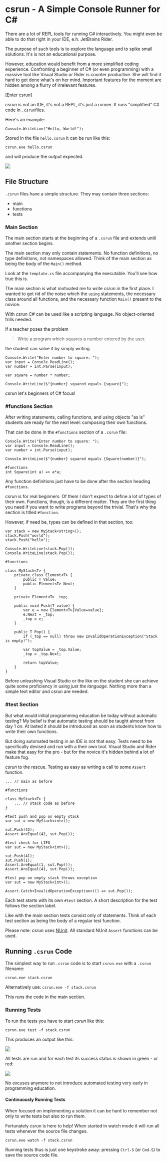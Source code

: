 # csrun - A Simple Console Runner for C#

There are a lot of REPL tools for running C# interactively. You might even be able to do that right in your IDE, e.h. JetBrains Rider.

The purpose of such tools is to explore the language and to spike small solutions. It's is not an educational purpose.

However, education would benefit from a more simplified coding experience. Confronting a beginner of C# (or even programming) with a massive tool like Visual Studio or Rider is counter productive. She will find it hard to get done what's on her mind. Important features for the moment are hidden among a flurry of irrelevant features.

[Enter csrun]

*csrun* is not an IDE, it's not a REPL, it's just a runner. It runs "simplified" C# code in `.csrun`files.

Here's an example:

```
Console.WriteLine("Hello, World!");
```

Stored in the file `hello.csrun` it can be run like this:

`csrun.exe hello.csrun`

and will produce the output expected.

![](doc/images/helloworld.png)



## File Structure
`.csrun` files have a simple structure. They may contain three sections:

* main
* functions
* tests

### Main Section
The main section starts at the beginning of a `.csrun` file and extends until another section begins.

The main section may only contain statements. No function definitions, no type definitions, not namespaces allowed. Think of the main section as being the body of the `Main()` method.

Look at the `template.cs` file accompanying the executable. You'll see how true this is.

The main section is what motivated me to write *csrun* in the first place. I wanted to get rid of the noise which the `using` statements, the necessary class around all functions, and the necessary function `Main()` present to the novice.

With *csrun* C# can be used like a scripting language. No object-oriented frills needed.

If a teacher poses the problem

> Write a program which squares a number entered by the user.

the student can solve it by simply writing

```
Console.Write("Enter number to square: ");
var input = Console.ReadLine();
var number = int.Parse(input);

var square = number * number;

Console.WriteLine($"{number} squared equals {square}");
```

*csrun* let's beginners of C# focus!

### #functions Section
After writing statements, calling functions, and using objects "as is" students are ready for the next level: composing their own functions.

That can be done in the `#functions` section of a `.csrun` file:

```
Console.Write("Enter number to square: ");
var input = Console.ReadLine();
var number = int.Parse(input);

Console.WriteLine($"{number} squared equals {Square(number)}");

#functions
int Square(int a) => a*a;
```

Any function definitions just have to be done after the section heading `#functions`.

*csrun* is for real beginners. Of them I don't expect to define a lot of types of their own. Functions, though, is a different matter. They are the first thing you need if you want to write programs beyond the trivial. That's why the section is titled `#function`.

However, if need be, types can be defined in that section, too:

```
var stack = new MyStack<string>();
stack.Push("world");
stack.Push("hello");

Console.WriteLine(stack.Pop());
Console.WriteLine(stack.Pop());

#functions

class MyStack<T> {
	private class Element<T> {
		public T Value;
		public Element<T> Next;
	}

	private Element<T> _top;

	public void Push(T value) {
		var e = new Element<T>{Value=value};
		e.Next = _top;
		_top = e;
	}

	public T Pop() {
		if (_top == null) throw new InvalidOperationException("Stack is empty!");

		var topValue = _top.Value;
		_top = _top.Next;

		return topValue;
	} 
}
```

Before unleashing Visual Studio or the like on the student she can achieve quite some proficiency in using *just the language*. Nothing more than a simple text editor and *csrun* are needed.

### #test Section
But what would initial programming education be today without automatic testing? My belief is that automatic testing should be taught almost from day 1 on. At lasted it should be introduced as soon as students know how to write their own functions.

But doing automated testing in an IDE is not that easy. Tests need to be specifically devised and run with a their own tool. Visual Studio and Rider make that easy for the pro - but for the novice it's hidden behind a lot of feature fog.

*csrun* to the rescue. Testing as easy as writing a call to some `Assert` function.

```
... // main as before

#functions

class MyStack<T> {
    ... // stack code as before
}

#test push and pop on empty stack
var sut = new MyStack<int>();

sut.Push(42);
Assert.AreEqual(42, sut.Pop());

#test check for LIFO
var sut = new MyStack<int>();

sut.Push(41);
sut.Push(1);
Assert.AreEqual(1, sut.Pop());
Assert.AreEqual(41, sut.Pop());

#test pop on empty stack throws exception
var sut = new MyStack<int>();

Assert.Catch<InvalidOperationException>(() => sut.Pop());

```

Each test starts with its own `#test` section. A short description for the test follows the section label.

Like with the main section tests consist only of statements. Think of each test section as being the body of a regular test function.

Please note: *csrun* uses [NUnit](https://github.com/nunit/docs). All standard NUnit `Assert` functions can be used.

## Running `.csrun` Code
The simplest way to run `.csrun` code is to start `csrun.exe` with a `.csrun` filename:

`csrun.exe stack.csrun`

Alternatively use: `csrun.exe -f stack.csrun`

This runs the code in the main section.

### Running Tests
To run the tests you have to start *csrun* like this:

`csrun.exe test -f stack.csrun`

This produces an output like this:

![](doc/images/testing1.png)

All tests are run and for each test its success status is shown in green - or red:

![](doc/images/testing2.png)

No excuses anymore to not introduce automated testing very early in programming education.

#### Continuously Running Tests
When focused on implementing a solution it can be hard to remember not only to write tests but also to run them.

Fortunately *csrun* is here to help! When started in watch mode it will run all tests whenever the source file changes.

`csrun.exe watch -f stack.csrun`

Running tests thus is just one keystroke away: pressing `Ctrl-S` (or `Cmd-S`) to save the source code file.



